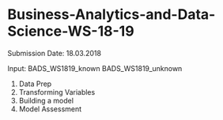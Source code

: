 # Business-Analytics-and-Data-Science-WS-18-19

Submission Date: 18.03.2018

Input:
BADS_WS1819_known
BADS_WS1819_unknown

1. Data Prep
2. Transforming Variables
3. Building a model
4. Model Assessment
